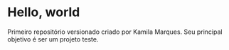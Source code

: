 # Hello, world
 Primeiro repositório versionado criado por Kamila Marques.
 Seu principal objetivo é ser um projeto teste.
